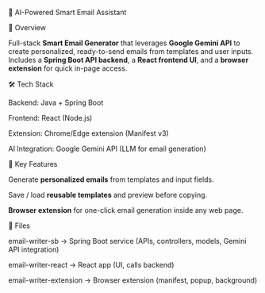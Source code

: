 📧 AI-Powered Smart Email Assistant

📌 Overview  

Full-stack **Smart Email Generator** that leverages **Google Gemini API** to create personalized, ready-to-send emails from templates and user inputs. Includes a **Spring Boot API backend**, a **React frontend UI**, and a **browser extension** for quick in-page access.  

🛠️ Tech Stack  

Backend: Java + Spring Boot  

Frontend: React (Node.js) 

Extension: Chrome/Edge extension (Manifest v3)

AI Integration: Google Gemini API (LLM for email generation)  

🚀 Key Features  

Generate **personalized emails** from templates and input fields. 

Save / load **reusable templates** and preview before copying.  

**Browser extension** for one-click email generation inside any web page.

📂 Files

email-writer-sb → Spring Boot service (APIs, controllers, models, Gemini API integration)

email-writer-react → React app (UI, calls backend)

email-writer-extension → Browser extension (manifest, popup, background)

